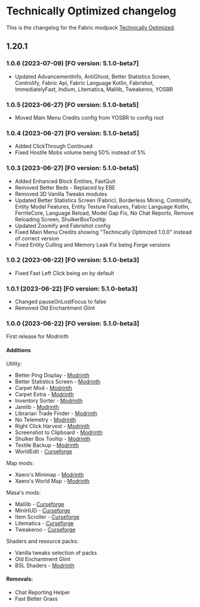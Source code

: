 # Technically Optimized changelog
This is the changelog for the Fabric modpack [Technically Optimized](https://modrinth.com/modpack/technicallyoptimized).

## 1.20.1

### 1.0.6 (2023-07-09) [FO version: 5.1.0-beta7]

* Updated AdvancementInfo, AntiGhost, Better Statistics Screen, Controlify, Fabric Api, Fabric Language Kotlin, Fabrishot, ImmediatelyFast, Indium, Litematica, Malilib, Tweakeroo, YOSBR

### 1.0.5 (2023-06-27) [FO version: 5.1.0-beta5]

* Moved Main Menu Credits config from YOSBR to config root

### 1.0.4 (2023-06-27) [FO version: 5.1.0-beta5]

* Added ClickThrough Continued
* Fixed Hostile Mobs volume being 50% instead of 5%

### 1.0.3 (2023-06-27) [FO version: 5.1.0-beta5]

* Added Enhanced Block Entities, FastQuit
* Removed Better Beds - Replaced by EBE
* Removed 3D Vanilla Tweaks modules
* Updated Better Statistics Screen (Fabric), Borderless Mining, Controlify, Entity Model Features, Entity Texture Features, Fabric Language Kotlin, FerriteCore, Language Reload, Model Gap Fix, No Chat Reports, Remove Reloading Screen, ShulkerBoxTooltip
* Updated Zoomify and Fabrishot config
* Fixed Main Menu Credits showing "Technically Optimized 1.0.0" instead of correct version
* Fixed Entity Culling and Memory Leak Fix being Forge versions

### 1.0.2 (2023-06-22) [FO version: 5.1.0-beta3]

* Fixed Fast Left Click being on by default

### 1.0.1 (2023-06-22) [FO version: 5.1.0-beta3]

* Changed pauseOnLostFocus to false
* Removed Old Enchantment Glint

### 1.0.0 (2023-06-22) [FO version: 5.1.0-beta3]

First release for Modrinth

#### Additions

Utility:
* Better Ping Display - [Modrinth](https://modrinth.com/mod/better-ping-display-fabric)  
* Better Statistics Screen - [Modrinth](https://modrinth.com/mod/better-stats)  
* Carpet Mod - [Modrinth](https://modrinth.com/mod/carpet)  
* Carpet Extra - [Modrinth](https://modrinth.com/mod/carpet-extra)  
* Inventory Sorter - [Modrinth](https://modrinth.com/mod/inventory-sorting)  
* Jamlib - [Modrinth](https://modrinth.com/mod/jamlib)  
* Librarian Trade Finder - [Modrinth](https://modrinth.com/mod/librarian-trade-finder)  
* No Telemetry - [Modrinth](https://modrinth.com/mod/no-telemetry)  
* Right Click Harvest - [Modrinth](https://modrinth.com/mod/rightclickharvest)  
* Screenshot to Clipboard - [Modrinth](https://modrinth.com/mod/screenshot-to-clipboard)  
* Shulker Box Tooltip - [Modrinth](https://modrinth.com/mod/shulkerboxtooltip)  
* Textile Backup - [Modrinth](https://modrinth.com/mod/textile_backup)  
* WorldEdit - [Curseforge](https://legacy.curseforge.com/minecraft/mc-mods/worldedit)  

Map mods:
* Xaero's Minimap - [Modrinth](https://modrinth.com/mod/xaeros-minimap)  
* Xaero's World Map - [Modrinth](https://modrinth.com/mod/xaeros-world-map)  

Masa's mods:
* Malilib - [Curseforge](https://legacy.curseforge.com/minecraft/mc-mods/malilib)  
* MiniHUD - [Curseforge](https://legacy.curseforge.com/minecraft/mc-mods/minihud)  
* Item Scroller - [Curseforge](https://legacy.curseforge.com/minecraft/mc-mods/item-scroller)  
* Litematica - [Curseforge](https://legacy.curseforge.com/minecraft/mc-mods/litematica)  
* Tweakeroo - [Curseforge](https://legacy.curseforge.com/minecraft/mc-mods/tweakeroo)  

Shaders and resource packs:
* Vanilla tweaks selection of packs
* Old Enchantment Glint
* BSL Shaders - [Modrinth](https://modrinth.com/shader/bsl-shaders)  

#### Removals:

* Chat Reporting Helper  
* Fast Better Grass  